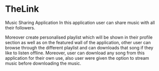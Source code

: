 # TheLink
Music Sharing Application
In this application user can share music with all their followers. 


Moreover create personalised playlist which will be shown in their profile section as well as on the featured wall of the application,
other user can browse through the different playlist and can downloads that song if they like to listen offline.
Moreover, user can download any song from this application for their own use, also user were given the option to stream music 
before downloading the music.

